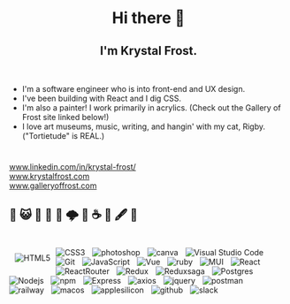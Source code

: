 <h1 align='center'>
  Hi there 👋
</h1>
<h2 align='center'>
  I'm Krystal Frost.
</h2>
<br/>

- I'm a software engineer who is into front-end and UX design.
- I've been building with React and I dig CSS.
- I'm also a painter!  I work primarily in acrylics.  (Check out the Gallery of Frost site linked below!)
- I love art museums, music, writing, and hangin' with my cat, Rigby. ("Tortietude" is REAL.)

#
<a href="https://www.linkedin.com/in/krystal-frost/">www.linkedin.com/in/krystal-frost/</a>  
<a href="https://www.krystalfrost.com/">www.krystalfrost.com</a>  
<a href="https://www.galleryoffrost.com/">www.galleryoffrost.com</a> 
<h2>🖤 😺 🖖 🍁 🌛 🌩️ 🧇 ☕️ 🎨 🖋️ 🔎</h2>

#
<p align='center'>
<img align="left" alt="HTML5" src="https://img.shields.io/badge/HTML5-E34F26?style=for-the-badge&logo=html5&logoColor=white" style="margin:10px;" />
<img align="left" alt="CSS3" src="https://img.shields.io/badge/CSS3-1572B6?style=for-the-badge&logo=css3&logoColor=white" style="padding-right:10px;" />
<img align="left" alt="photoshop" src="https://img.shields.io/badge/Adobe%20Photoshop-31A8FF?style=for-the-badge&logo=Adobe%20Photoshop&logoColor=black" style="padding-right:10px;" />
<img align="left" alt="canva" src="https://img.shields.io/badge/Canva-%2300C4CC.svg?&style=for-the-badge&logo=Canva&logoColor=white" style="padding-right:10px;" />
<img align="left" alt="Visual Studio Code" src="https://img.shields.io/badge/Visual_Studio_Code-0078D4?style=for-the-badge&logo=visual%20studio%20code&logoColor=white" style="padding-right:10px;" />
<img align="left" alt="Git" src="https://img.shields.io/badge/GIT-E44C30?style=for-the-badge&logo=git&logoColor=white" style="padding-right:10px;" />
<img align="left" alt="JavaScript" src="https://img.shields.io/badge/JavaScript-323330?style=for-the-badge&logo=javascript&logoColor=F7DF1E" style="padding-right:10px;" />
<img align="left" alt="Vue" src="https://img.shields.io/badge/Vue%20js-35495E?style=for-the-badge&logo=vuedotjs&logoColor=4FC08D" style="padding-right:10px;" />
<img align="left" alt="ruby" src="https://img.shields.io/badge/Ruby-CC342D?style=for-the-badge&logo=ruby&logoColor=white" style="padding-right:10px;" />
<img align="left" alt="MUI" src="https://img.shields.io/badge/Material%20UI-007FFF?style=for-the-badge&logo=mui&logoColor=white" style="padding-right:10px;" />
<img align="left" alt="React" src="https://img.shields.io/badge/React-20232A?style=for-the-badge&logo=react&logoColor=61DAFB" style="padding-right:10px;" />
<img align="left" alt="ReactRouter" src="https://img.shields.io/badge/React_Router-CA4245?style=for-the-badge&logo=react-router&logoColor=white" style="padding-right:10px;" />
<img align="left" alt="Redux" src="https://img.shields.io/badge/Redux-593D88?style=for-the-badge&logo=redux&logoColor=white" style="padding-right:10px;" />
<img align="left" alt="Reduxsaga" src="https://img.shields.io/badge/Redux%20saga-86D46B?style=for-the-badge&logo=redux%20saga&logoColor=999999" style="padding-right:10px;" />
<img align="left" alt="Postgres" src="https://img.shields.io/badge/PostgreSQL-316192?style=for-the-badge&logo=postgresql&logoColor=white" style="padding-right:10px;" />
<img align="left" alt="Nodejs" src="https://img.shields.io/badge/Node%20js-339933?style=for-the-badge&logo=nodedotjs&logoColor=white" style="padding-right:10px;" />
<img align="left" alt="npm" src="https://img.shields.io/badge/npm-CB3837?style=for-the-badge&logo=npm&logoColor=white" style="padding-right:10px;" />
<img align="left" alt="Express" src="https://img.shields.io/badge/Express%20js-000000?style=for-the-badge&logo=express&logoColor=white" style="padding-right:10px;" />
<img align="left" alt="axios" src="https://img.shields.io/badge/axios-671ddf?&style=for-the-badge&logo=axios&logoColor=white" style="padding-right:10px;" />
<img align="left" alt="jquery" src="https://img.shields.io/badge/jQuery-0769AD?style=for-the-badge&logo=jquery&logoColor=white" style="padding-right:10px;" />
<img align="left" alt="postman" src="https://img.shields.io/badge/Postman-FF6C37?style=for-the-badge&logo=Postman&logoColor=white" style="padding-right:10px;" />
<img align="left" alt="railway" src="https://img.shields.io/badge/Railway-131415?style=for-the-badge&logo=railway&logoColor=white" style="padding-right:10px;" />
<img align="left" alt="macos" src="https://img.shields.io/badge/mac%20os-000000?style=for-the-badge&logo=apple&logoColor=white" style="padding-right:10px;" />
<img align="left" alt="applesilicon" src="https://img.shields.io/badge/apple%20silicon-333333?style=for-the-badge&logo=apple&logoColor=white" style="padding-right:10px;" />
<img align="left" alt="github" src="https://img.shields.io/badge/GitHub-100000?style=for-the-badge&logo=github&logoColor=white" style="padding-right:10px;" />
<img align="left" alt="slack" src="https://img.shields.io/badge/Slack-4A154B?style=for-the-badge&logo=slack&logoColor=white" style="padding-right:10px;" />
</p>
